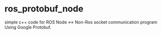 # ros_protobuf_node
simple c++ code for ROS Node <-> Non-Ros socket communication program Using Google Protobuf.
